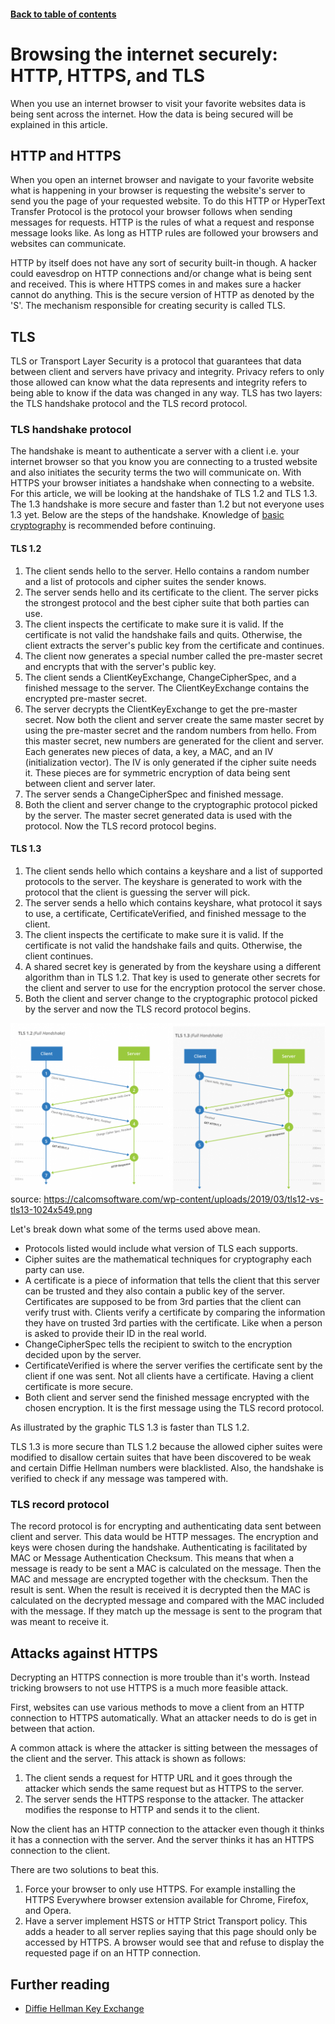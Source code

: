#### [Back to table of contents](./README.md)

# Browsing the internet securely: HTTP, HTTPS, and TLS 

When you use an internet browser to visit your favorite websites data is being sent across the internet. How the data is being secured will be explained in this article.

## HTTP and HTTPS
When you open an internet browser and navigate to your favorite website what is happening in your browser is requesting the website's server to send you the page of your requested website. To do this HTTP or HyperText Transfer Protocol is the protocol your browser follows when sending messages for requests. HTTP is the rules of what a request and response message looks like. As long as HTTP rules are followed your browsers and websites can communicate.

HTTP by itself does not have any sort of security built-in though. A hacker could eavesdrop on HTTP connections and/or change what is being sent and received. This is where HTTPS comes in and makes sure a hacker cannot do anything. This is the secure version of HTTP as denoted by the 'S'. The mechanism responsible for creating security is called TLS.

## TLS
TLS or Transport Layer Security is a protocol that guarantees that data between client and servers have privacy and integrity. Privacy refers to only those allowed can know what the data represents and integrity refers to being able to know if the data was changed in any way. TLS has two layers: the TLS handshake protocol and the TLS record protocol.

### TLS handshake protocol
The handshake is meant to authenticate a server with a client i.e. your internet browser so that you know you are connecting to a trusted website and also initiates the security terms the two will communicate on. With HTTPS your browser initiates a handshake when connecting to a website. For this article, we will be looking at the handshake of TLS 1.2 and TLS 1.3. The 1.3 handshake is more secure and faster than 1.2 but not everyone uses 1.3 yet. Below are the steps of the handshake. Knowledge of [basic cryptography](https://github.com/TheCountOfPeru/IT-Security-For-Dummies/blob/master/Basic%20Cryptography.md) is recommended before continuing.

#### TLS 1.2
1. The client sends hello to the server. Hello contains a random number and a list of protocols and cipher suites the sender knows.
2. The server sends hello and its certificate to the client. The server picks the strongest protocol and the best cipher suite that both parties can use. 
3. The client inspects the certificate to make sure it is valid. If the certificate is not valid the handshake fails and quits. Otherwise, the client extracts the server's public key from the certificate and continues.
4. The client now generates a special number called the pre-master secret and encrypts that with the server's public key.
5. The client sends a ClientKeyExchange, ChangeCipherSpec, and a finished message to the server. The ClientKeyExchange contains the encrypted pre-master secret.
6. The server decrypts the ClientKeyExchange to get the pre-master secret. Now both the client and server create the same master secret by using the pre-master secret and the random numbers from hello. From this master secret, new numbers are generated for the client and server. Each generates new pieces of data, a key, a MAC, and an IV (initialization vector). The IV is only generated if the cipher suite needs it. These pieces are for symmetric encryption of data being sent between client and server later.
7. The server sends a ChangeCipherSpec and finished message. 
8. Both the client and server change to the cryptographic protocol picked by the server. The master secret generated data is used with the protocol. Now the TLS record protocol begins.

#### TLS 1.3
1. The client sends hello which contains a keyshare and a list of supported protocols to the server. The keyshare is generated to work with the protocol that the client is guessing the server will pick.
2. The server sends a hello which contains keyshare, what protocol it says to use, a certificate, CertificateVerified, and finished message to the client.
3. The client inspects the certificate to make sure it is valid. If the certificate is not valid the handshake fails and quits. Otherwise, the client continues.
4. A shared secret key is generated by from the keyshare using a different algorithm than in TLS 1.2. That key is used to generate other secrets for the client and server to use for the encryption protocol the server chose.
5. Both the client and server change to the cryptographic protocol picked by the server and now the TLS record protocol begins.

![tls handshake](https://github.com/TheCountOfPeru/IT-Security-For-Dummies/blob/master/images/tls12vstls13.png)
source: https://calcomsoftware.com/wp-content/uploads/2019/03/tls12-vs-tls13-1024x549.png

Let's break down what some of the terms used above mean.

* Protocols listed would include what version of TLS each supports.
* Cipher suites are the mathematical techniques for cryptography each party can use.
* A certificate is a piece of information that tells the client that this server can be trusted and they also contain a public key of the server. Certificates are supposed to be from 3rd parties that the client can verify trust with. Clients verify a certificate by comparing the information they have on trusted 3rd parties with the certificate. Like when a person is asked to provide their ID in the real world.
* ChangeCipherSpec tells the recipient to switch to the encryption decided upon by the server.
* CertificateVerified is where the server verifies the certificate sent by the client if one was sent. Not all clients have a certificate. Having a client certificate is more secure.
* Both client and server send the finished message encrypted with the chosen encryption. It is the first message using the TLS record protocol.

As illustrated by the graphic TLS 1.3 is faster than TLS 1.2.

TLS 1.3 is more secure than TLS 1.2 because the allowed cipher suites were modified to disallow certain suites that have been discovered to be weak and certain Diffie Hellman numbers were blacklisted. Also, the handshake is verified to check if any message was tampered with.

### TLS record protocol
The record protocol is for encrypting and authenticating data sent between client and server. This data would be HTTP messages. The encryption and keys were chosen during the handshake. Authenticating is facilitated by MAC or Message Authentication Checksum. This means that when a message is ready to be sent a MAC is calculated on the message. Then the MAC and message are encrypted together with the checksum. Then the result is sent. When the result is received it is decrypted then the MAC is calculated on the decrypted message and compared with the MAC included with the message. If they match up the message is sent to the program that was meant to receive it.

## Attacks against HTTPS
Decrypting an HTTPS connection is more trouble than it's worth. Instead tricking browsers to not use HTTPS is a much more feasible attack.

First, websites can use various methods to move a client from an HTTP connection to HTTPS automatically. What an attacker needs to do is get in between that action.

A common attack is where the attacker is sitting between the messages of the client and the server. This attack is shown as follows:

1. The client sends a request for HTTP URL and it goes through the attacker which sends the same request but as HTTPS to the server.
2. The server sends the HTTPS response to the attacker. The attacker modifies the response to HTTP and sends it to the client. 

Now the client has an HTTP connection to the attacker even though it thinks it has a connection with the server. And the server thinks it has an HTTPS connection to the client.

There are two solutions to beat this.
1. Force your browser to only use HTTPS. For example installing the HTTPS Everywhere browser extension available for Chrome, Firefox, and Opera.
2. Have a server implement HSTS or HTTP Strict Transport policy. This adds a header to all server replies saying that this page should only be accessed by HTTPS. A browser would see that and refuse to display the requested page if on an HTTP connection.

## Further reading
* [Diffie Hellman Key Exchange](https://www.comparitech.com/blog/information-security/diffie-hellman-key-exchange/)